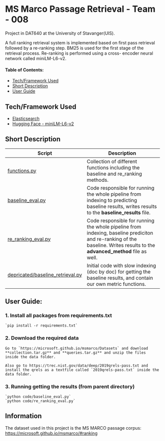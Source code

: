 # MS Marco Passage Retrieval - Team - 008 
Project in DAT640 at the University of Stavanger(UIS).  

A full ranking retrieval system is implemented based on first pass
retrieval followed by a re-ranking step. BM25 is used for the first
stage of the retrieval process. Re-ranking is performed using a cross-
encoder neural network called miniLM-L6-v2.  

#### Table of Contents:  
- [Tech/Framework Used](#tech)
- [Short Description](#short-desc)
- [User Guide](#usr-guide)

<a name="tech"></a>
## Tech/Framework Used
- [Elasticsearch](https://elasticsearch-py.readthedocs.io/en/v8.5.0/)
- [Hugging Face - miniLM-L6-v2](https://huggingface.co/cross-encoder/ms-marco-MiniLM-L-6-v2?text=I+like+you.+I+love+you)

<a name="short-desc"></a>
## Short Description
Script  | Description
------------- | ------------- 
[functions.py]()  | Collection of different functions including the baseline and re_ranking methods.  
[baseline_eval.py]()  | Code responsible for running the whole pipeline from indexing to predicting baseline results, writes results to the **baseline_results** file.  
[re_ranking_eval.py]()  | Code responsible for running the whole pipeline from indexing, baseline prediciton and re-ranking of the baseline. Writes results to the **advanced_method** file as well.
[depricated/baseline_retrieval.py]() | Initial code with slow indexing (doc by doc) for getting the baseline results, and contain our own metric functions.

<a name="usr-guide"></a>
## User Guide:
### 1. Install all packages from requirements.txt  
    `pip install -r requirements.txt` 
### 2. Download the required data
    Go to `https://microsoft.github.io/msmarco/Datasets` and download
    **collection.tar.gz** and **queries.tar.gz** and unzip the files inside the data folder.
    
    Also go to https://trec.nist.gov/data/deep/2019qrels-pass.txt and install the qrels as a textfile called `2019qrels-pass.txt` inside the data folder.
    
    
### 3. Running getting the results (from parent directory)
    `python code/baseline_eval.py`
    `python code/re_ranking_eval.py`

## Information 
The dataset used in this project is the MS MARCO passage corpus:  
https://microsoft.github.io/msmarco/#ranking
